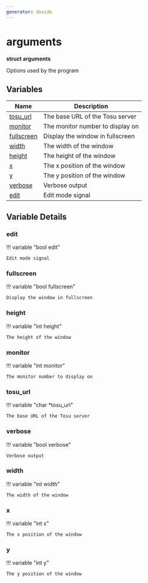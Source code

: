 ```yaml
---
generator: doxide
---
```



# arguments

**struct arguments**

Options used by the program


## Variables

| Name | Description |
| ---- | ----------- |
| [tosu_url](#tosu_url) | The base URL of the Tosu server  |
| [monitor](#monitor) | The monitor number to display on  |
| [fullscreen](#fullscreen) | Display the window in fullscreen  |
| [width](#width) | The width of the window  |
| [height](#height) | The height of the window  |
| [x](#x) | The x position of the window  |
| [y](#y) | The y position of the window  |
| [verbose](#verbose) | Verbose output  |
| [edit](#edit) | Edit mode signal  |

## Variable Details

### edit<a name="edit"></a>

!!! variable "bool edit"

    Edit mode signal
    

### fullscreen<a name="fullscreen"></a>

!!! variable "bool fullscreen"

    Display the window in fullscreen
    

### height<a name="height"></a>

!!! variable "int height"

    The height of the window
    

### monitor<a name="monitor"></a>

!!! variable "int monitor"

    The monitor number to display on
    

### tosu_url<a name="tosu_url"></a>

!!! variable "char &#42;tosu_url"

    The base URL of the Tosu server
    

### verbose<a name="verbose"></a>

!!! variable "bool verbose"

    Verbose output
    

### width<a name="width"></a>

!!! variable "int width"

    The width of the window
    

### x<a name="x"></a>

!!! variable "int x"

    The x position of the window
    

### y<a name="y"></a>

!!! variable "int y"

    The y position of the window
    

